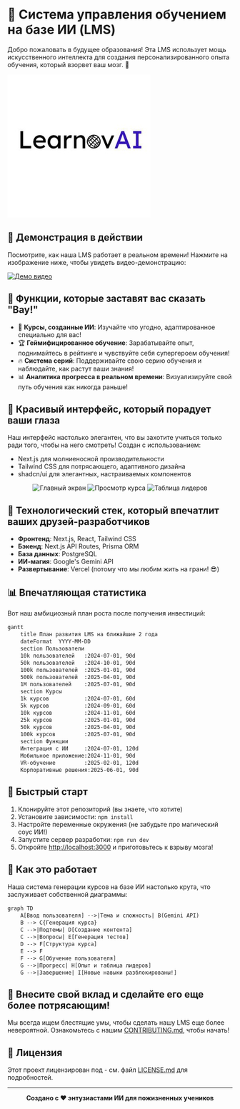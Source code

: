 # 🚀 Система управления обучением на базе ИИ (LMS)

Добро пожаловать в будущее образования! Эта LMS использует мощь искусственного интеллекта для создания персонализированного опыта обучения, который взорвет ваш мозг. 🤯

[![LMS Демо](logo.png)](https://t.me/LearnovAI_bot/)    

## 🎥 Демонстрация в действии

Посмотрите, как наша LMS работает в реальном времени! Нажмите на изображение ниже, чтобы увидеть видео-демонстрацию:

[![Демо видео](https://img.youtube.com/watch?v=FberVdlg14g/0.jpg)](https://www.youtube.com/watch?v=FberVdlg14g)



## 🌟 Функции, которые заставят вас сказать "Вау!"

- 🧠 **Курсы, созданные ИИ**: Изучайте что угодно, адаптированное специально для вас!
- 🏆 **Геймифицированное обучение**: Зарабатывайте опыт, поднимайтесь в рейтинге и чувствуйте себя супергероем обучения!
- 🔥 **Система серий**: Поддерживайте свою серию обучения и наблюдайте, как растут ваши знания!
- 📊 **Аналитика прогресса в реальном времени**: Визуализируйте свой путь обучения как никогда раньше!

## 🎨 Красивый интерфейс, который порадует ваши глаза

Наш интерфейс настолько элегантен, что вы захотите учиться только ради того, чтобы на него смотреть! Создан с использованием:

- Next.js для молниеносной производительности
- Tailwind CSS для потрясающего, адаптивного дизайна
- shadcn/ui для элегантных, настраиваемых компонентов

<div align="center">
  <img src="https://via.placeholder.com/300x200.png?text=Главный+экран" alt="Главный экран" width="30%">
  <img src="https://via.placeholder.com/300x200.png?text=Просмотр+курса" alt="Просмотр курса" width="30%">
  <img src="https://via.placeholder.com/300x200.png?text=Таблица+лидеров" alt="Таблица лидеров" width="30%">
</div>

## 🧪 Технологический стек, который впечатлит ваших друзей-разработчиков

- **Фронтенд**: Next.js, React, Tailwind CSS
- **Бэкенд**: Next.js API Routes, Prisma ORM
- **База данных**: PostgreSQL
- **ИИ-магия**: Google's Gemini API
- **Развертывание**: Vercel (потому что мы любим жить на грани! 😎)

## 📊 Впечатляющая статистика

Вот наш амбициозный план роста после получения инвестиций:
``` mermaid 
gantt
    title План развития LMS на ближайшие 2 года
    dateFormat  YYYY-MM-DD
    section Пользователи
    10k пользователей   :2024-07-01, 90d
    50k пользователей   :2024-10-01, 90d
    100k пользователей  :2025-01-01, 90d
    500k пользователей  :2025-04-01, 90d
    1M пользователей    :2025-07-01, 90d
    section Курсы
    1k курсов           :2024-07-01, 60d
    5k курсов           :2024-09-01, 60d
    10k курсов          :2024-11-01, 60d
    25k курсов          :2025-01-01, 90d
    50k курсов          :2025-04-01, 90d
    100k курсов         :2025-07-01, 90d
    section Функции
    Интеграция с ИИ     :2024-07-01, 120d
    Мобильное приложение:2024-11-01, 90d
    VR-обучение         :2025-02-01, 120d
    Корпоративные решения:2025-06-01, 90d
```

## 🚀 Быстрый старт

1. Клонируйте этот репозиторий (вы знаете, что хотите)
2. Установите зависимости: `npm install`
3. Настройте переменные окружения (не забудьте про магический соус ИИ!)
4. Запустите сервер разработки: `npm run dev`
5. Откройте [http://localhost:3000](http://localhost:3000) и приготовьтесь к взрыву мозга!

## 🧠 Как это работает

Наша система генерации курсов на базе ИИ настолько крута, что заслуживает собственной диаграммы:
``` mermaid 
graph TD
    A[Ввод пользователя] -->|Тема и сложность| B(Gemini API)
    B --> C{Генерация курса}
    C -->|Подтемы| D[Создание контента]
    C -->|Вопросы| E[Генерация тестов]
    D --> F[Структура курса]
    E --> F
    F --> G[Обучение пользователя]
    G -->|Прогресс| H[Опыт и таблица лидеров]
    G -->|Завершение| I[Новые навыки разблокированы!]
```

## 🌈 Внесите свой вклад и сделайте его еще более потрясающим!

Мы всегда ищем блестящие умы, чтобы сделать нашу LMS еще более невероятной. Ознакомьтесь с нашим [CONTRIBUTING.md](CONTRIBUTING.md), чтобы начать!

## 📜 Лицензия

Этот проект лицензирован под - см. файл [LICENSE.md](LICENSE.md) для подробностей. 

---

<div align="center">
  <strong>Создано с ❤️ энтузиастами ИИ для пожизненных учеников</strong>
</div>
